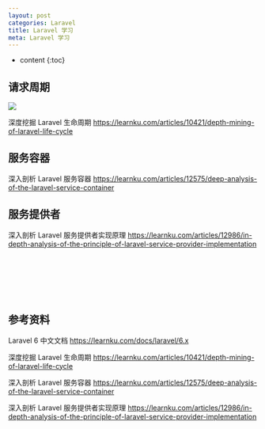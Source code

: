 ```yaml
---
layout: post
categories: Laravel
title: Laravel 学习
meta: Laravel 学习
---
```

* content
{:toc}

## 请求周期 

![]({{site.baseurl}}/images/Laravel/20250512181251.png)

深度挖掘 Laravel 生命周期 <https://learnku.com/articles/10421/depth-mining-of-laravel-life-cycle>


## 服务容器 

深入剖析 Laravel 服务容器 <https://learnku.com/articles/12575/deep-analysis-of-the-laravel-service-container>


## 服务提供者 

深入剖析 Laravel 服务提供者实现原理 <https://learnku.com/articles/12986/in-depth-analysis-of-the-principle-of-laravel-service-provider-implementation>





<br/><br/><br/><br/><br/>
## 参考资料

Laravel 6 中文文档  <https://learnku.com/docs/laravel/6.x>

深度挖掘 Laravel 生命周期 <https://learnku.com/articles/10421/depth-mining-of-laravel-life-cycle>

深入剖析 Laravel 服务容器 <https://learnku.com/articles/12575/deep-analysis-of-the-laravel-service-container>

深入剖析 Laravel 服务提供者实现原理 <https://learnku.com/articles/12986/in-depth-analysis-of-the-principle-of-laravel-service-provider-implementation>




